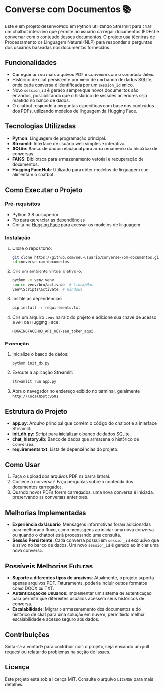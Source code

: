 # Converse com Documentos 📚

Este é um projeto desenvolvido em Python utilizando Streamlit para criar um chatbot interativo que permite ao usuário carregar documentos (PDFs) e conversar com o conteúdo desses documentos. O projeto usa técnicas de Processamento de Linguagem Natural (NLP) para responder a perguntas dos usuários baseadas nos documentos fornecidos.

## Funcionalidades
- Carregue um ou mais arquivos PDF e converse com o conteúdo deles.
- Histórico de chat persistente por meio de um banco de dados SQLite, onde cada conversa é identificada por um `session_id` único.
- Novo `session_id` é gerado sempre que novos documentos são enviados, possibilitando que o histórico de sessões anteriores seja mantido no banco de dados.
- O chatbot responde a perguntas específicas com base nos conteúdos dos PDFs, utilizando modelos de linguagem da Hugging Face.

## Tecnologias Utilizadas
- **Python**: Linguagem de programação principal.
- **Streamlit**: Interface de usuário web simples e interativa.
- **SQLite**: Banco de dados relacional para armazenamento do histórico de conversas.
- **FAISS**: Biblioteca para armazenamento vetorial e recuperação de documentos.
- **Hugging Face Hub**: Utilizado para obter modelos de linguagem que alimentam o chatbot.

## Como Executar o Projeto

### Pré-requisitos
- Python 3.8 ou superior
- Pip para gerenciar as dependências
- Conta na [Hugging Face](https://huggingface.co/) para acessar os modelos de linguagem

### Instalação
1. Clone o repositório:
    ```bash
    git clone https://github.com/seu-usuario/converse-com-documentos.git
    cd converse-com-documentos
    ```

2. Crie um ambiente virtual e ative-o:
    ```bash
    python -m venv venv
    source venv/bin/activate  # Linux/Mac
    venv\Scripts\activate  # Windows
    ```

3. Instale as dependências:
    ```bash
    pip install -r requirements.txt
    ```

4. Crie um arquivo `.env` na raiz do projeto e adicione sua chave de acesso à API da Hugging Face:
    ```env
    HUGGINGFACEHUB_API_KEY=seu_token_aqui
    ```

### Execução
1. Inicialize o banco de dados:
    ```bash
    python init_db.py
    ```
2. Execute a aplicação Streamlit:
    ```bash
    streamlit run app.py
    ```

3. Abra o navegador no endereço exibido no terminal, geralmente `http://localhost:8501`.

## Estrutura do Projeto
- **app.py**: Arquivo principal que contém o código do chatbot e a interface Streamlit.
- **init_db.py**: Script para inicializar o banco de dados SQLite.
- **chat_history.db**: Banco de dados que armazena o histórico de conversas.
- **requirements.txt**: Lista de dependências do projeto.

## Como Usar
1. Faça o upload dos arquivos PDF na barra lateral.
2. Comece a conversar! Faça perguntas sobre o conteúdo dos documentos carregados.
3. Quando novos PDFs forem carregados, uma nova conversa é iniciada, preservando as conversas anteriores.

## Melhorias Implementadas
- **Experiência do Usuário**: Mensagens informativas foram adicionadas para melhorar o fluxo, como mensagens ao iniciar uma nova conversa ou quando o chatbot está processando uma consulta.
- **Sessão Persistente**: Cada conversa possui um `session_id` exclusivo que é salvo no banco de dados. Um novo `session_id` é gerado ao iniciar uma nova conversa.

## Possíveis Melhorias Futuras
- **Suporte a diferentes tipos de arquivos**: Atualmente, o projeto suporta apenas arquivos PDF. Futuramente, poderia incluir outros formatos como DOCX ou TXT.
- **Autenticação de Usuários**: Implementar um sistema de autenticação para permitir que diferentes usuários acessem seus históricos de conversa.
- **Escalabilidade**: Migrar o armazenamento dos documentos e do histórico de chat para uma solução em nuvem, permitindo melhor escalabilidade e acesso seguro aos dados.

## Contribuições
Sinta-se à vontade para contribuir com o projeto, seja enviando um pull request ou relatando problemas na seção de issues.

## Licença
Este projeto está sob a licença MIT. Consulte o arquivo `LICENSE` para mais detalhes.
